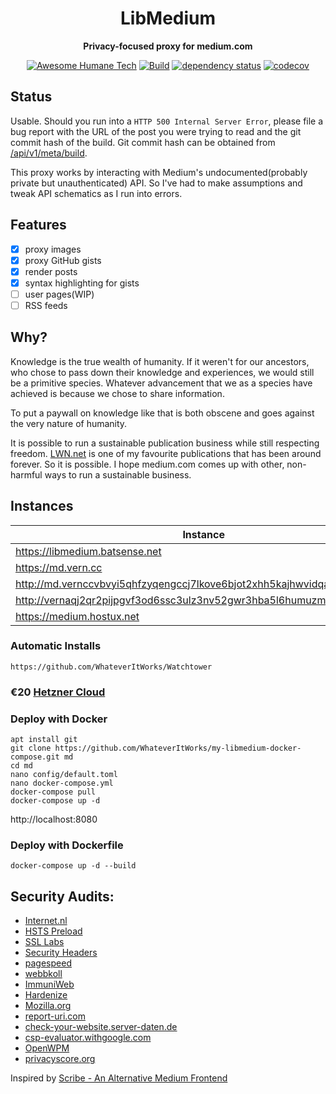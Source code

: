 <div align="center">
<h1> LibMedium </h1>
<p>

**Privacy-focused proxy for medium.com**

</p>

[![Awesome Humane Tech](https://raw.githubusercontent.com/humanetech-community/awesome-humane-tech/main/humane-tech-badge.svg?sanitize=true)](https://github.com/humanetech-community/awesome-humane-tech)
[![Build](https://github.com/realaravinth/libmedium/actions/workflows/linux.yml/badge.svg)](https://github.com/realaravinth/libmedium/actions/workflows/linux.yml)
[![dependency status](https://deps.rs/repo/github/realaravinth/libmedium/status.svg)](https://deps.rs/repo/github/realaravinth/libmedium)
[![codecov](https://codecov.io/gh/realaravinth/libmedium/branch/master/graph/badge.svg)](https://codecov.io/gh/realaravinth/libmedium)

</div>

## Status

Usable. Should you run into a `HTTP 500 Internal Server Error`, please
file a bug report with the URL of the post you were trying to read and
the git commit hash of the build. Git commit hash can be obtained from
[/api/v1/meta/build](https://md.whateveritworks.org/api/v1/meta/build).

This proxy works by interacting with Medium's undocumented(probably
private but unauthenticated) API. So I've had to make assumptions and
tweak API schematics as I run into errors.

## Features

-   [x] proxy images
-   [x] proxy GitHub gists
-   [x] render posts
-   [x] syntax highlighting for gists
-   [ ] user pages(WIP)
-   [ ] RSS feeds

## Why?

Knowledge is the true wealth of humanity. If it weren't for our
ancestors, who chose to pass down their knowledge and experiences, we
would still be a primitive species. Whatever advancement that we as
a species have achieved is because we chose to share information.

To put a paywall on knowledge like that is both obscene and goes against
the very nature of humanity.

It is possible to run a sustainable publication business while still
respecting freedom. [LWN.net](https://lwn.net) is one of my favourite
publications that has been around forever. So it is possible. I hope
medium.com comes up with other, non-harmful ways to run a sustainable
business.

## Instances

| Instance                                                                  | Country | Provider          | Host                                     |
| ------------------------------------------------------------------------- | ------- | ----------------- | ---------------------------------------- |
| https://libmedium.batsense.net                                            | India   | Airtel            | @realaravinth                            |
| https://md.vern.cc                                                        | US      | Hetzner           | [~vern](https://vern.cc)                 |
| http://md.vernccvbvyi5qhfzyqengccj7lkove6bjot2xhh5kajhwvidqafczrad.onion/ | N/A     | Hetzner           | [~vern](https://vern.cc)                 |
| http://vernaqj2qr2pijpgvf3od6ssc3ulz3nv52gwr3hba5l6humuzmgq.b32.i2p/      | N/A     | Hetzner           | [~vern](https://vern.cc)                 |
| https://medium.hostux.net                                                 | France  | Gandi             | [hostux](https://hostux.net)             |


### Automatic Installs
```
https://github.com/WhateverItWorks/Watchtower
```

### €⁠20 [Hetzner Cloud](https://hetzner.cloud/?ref=eLtKhFK70n4h)

### Deploy with Docker

```
apt install git
git clone https://github.com/WhateverItWorks/my-libmedium-docker-compose.git md
cd md
nano config/default.toml
nano docker-compose.yml
docker-compose pull
docker-compose up -d
```
http://localhost:8080


### Deploy with Dockerfile
```
docker-compose up -d --build
```

## Security Audits:

- [Internet.nl](https://internet.nl/site/md.whateveritworks.org/)
- [HSTS Preload](https://hstspreload.org/)
- [SSL Labs](https://www.ssllabs.com/ssltest/analyze.html?d=md.whateveritworks.org)
- [Security Headers](https://securityheaders.com/?q=md.whateveritworks.org&hide=on&followRedirects=on)
- [pagespeed](https://pagespeed.web.dev/)
- [webbkoll](https://webbkoll.dataskydd.net/en)
- [ImmuniWeb](https://www.immuniweb.com/ssl/md.whateveritworks.org)
- [Hardenize](https://www.hardenize.com/report/md.whateveritworks.org/)
- [Mozilla.org](https://observatory.mozilla.org/)
- [report-uri.com](https://report-uri.com/home/tools)
- [check-your-website.server-daten.de](https://check-your-website.server-daten.de/?q=md.whateveritworks.org)
- [csp-evaluator.withgoogle.com](https://csp-evaluator.withgoogle.com/)
- [OpenWPM](https://github.com/openwpm/OpenWPM)
- [privacyscore.org](https://privacyscore.org)

Inspired by [Scribe - An Alternative Medium Frontend](https://sr.ht/~edwardloveall/scribe)
